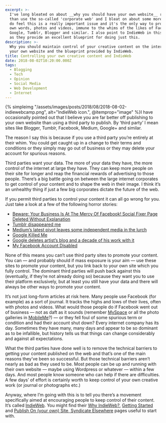 ```yaml
---
excerpt: >-
  I've long bleated on about __why you should have your own website__ rather
  than use the so-called 'corporate web' and I bleat on about some more here. I
  do feel this is a really important issue and it's the only way to protect your
  own words, photos and videos, immune to the whims of the likes of Facebook,
  Google, Tumblr, Blogger and similar. I also point to IndieWeb in this article
  as they provide an excellent blueprint for doing just this.
description: >-
  Why you should maintain control of your creative content on the internet via
  your own website and the blueprint provided by IndieWeb.
title: Controlling your own creative content and IndieWeb
date: 2018-08-02T10:20:00.000Z
tags:
  - Blogging
  - Tech
  - Opinion
  - Social Media
  - Web Development
  - Internet
---
```

{% simpleimg "/assets/images/posts/2018/08/2018-08-02-indiewebcamp.png", alt="IndieWeb icon.", @itemprop="image" %}I have occasionally pointed out that I believe you are far better off publishing to your own website than using a third party to publish. By ‘third party’ I mean sites like Blogger, Tumblr, Facebook, Medium, Google+ and similar.

The reason I say this is because if you use a third party you’re entirely at their whim. You could get caught up in a change to their terms and conditions or they simply may go out of business or they may delete your account for spurious reasons.

Third parties want your data. The more of your data they have, the more control of the internet at large they have. They can keep more people on their site for longer and reap the financial rewards of advertising to those people. There’s a big battle going on between the large internet corporates to get control of your content and to shape the web in their image. I think it’s an unhealthy thing if just a few big corporates dictate the future of the web.

If you permit third parties to control your content it can all go wrong for you. Just take a look at a few of the following horror stories:

* [Beware: Your Business Is At The Mercy Of Facebook! Social Fixer Page Deleted Without Explanation](https://socialfixer.com/blog/2013/09/12/beware-your-business-is-at-the-mercy-of-facebook-social-fixer-page-deleted-without-explanation/)
* [Tumblr disappeared me](http://www.zephoria.org/thoughts/archives/2011/04/27/tumblr-disappeared-me.html)
* [Medium’s latest pivot leaves some independent media in the lurch](https://techcrunch.com/2018/05/10/mediums-latest-pivot-leaves-some-independent-media-in-the-lurch/)
* [Google Killed Me](http://amywilentz.tumblr.com/post/44228865923/google-killed-me)
* [Google deletes artist’s blog and a decade of his work with it](https://splinternews.com/google-deletes-artists-blog-and-a-decade-of-his-work-al-1793860234)
* [My Facebook Account Disabled](http://fallibleblogma.com/index.php/my-facebook-account-disabled/)

None of this means you can’t use third party sites to promote your content. You can — and probably should if mass exposure is your aim — use these sites to promote your content, but you link back to your own site which you fully control. The dominant third parties will push back against this (eventually, if they’re not already doing so) because they want you to use their platform exclusively, but at least you still have your data and there will always be other ways to promote your content.

It’s not just long-form articles at risk here. Many people use Facebook (for example) as a sort of journal. It tracks the highs and lows of their lives, often with photos and videos. What would those people do if Facebook went out of business — not as daft as it sounds (remember [MySpace](https://techcrunch.com/2013/06/12/bring-the-blogs-back/) or all the photo galleries in [MobileMe](https://www.cnet.com/how-to/apple-reminds-users-of-mobileme-closure/)?) — or they fell foul of some spurious term or condition and had their account shut down? Every internet company has its day. Sometimes they have many, many days and appear to be so dominant as to be infallible, but history tells us that things can change considerably and against all expectations.

What the third parties have done well is to remove the technical barriers to getting your content published on the web and that’s one of the main reasons they’ve been so successful. But those technical barriers aren’t nearly as bad as they used to be. Most people can be up and running with their own website — maybe using Wordpress or whatever — within a few days. And most people know someone who can help if there are difficulties. A few days’ of effort is certainly worth to keep control of your own creative work (or journal or photographs etc.)

Anyway, where I’m going with this is to tell you there’s a movement specifically aimed at encouraging people to keep control of their content. It’s called [IndieWeb](https://indieweb.org). You might find their [Why IndieWeb?](https://indieweb.org/why), [Getting Started](https://indieweb.org/Getting_Started) and [Publish On (your own) Site, Syndicate Elsewhere](https://indieweb.org/POSSE) pages useful to start with.


